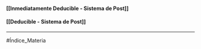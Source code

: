#### [[Inmediatamente Deducible - Sistema de Post]]

#### [[Deducible - Sistema de Post]]

***
#Índice_Materia 